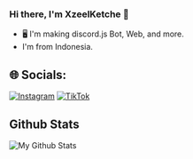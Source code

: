 ### Hi there, I'm XzeelKetche 👋

- 🖥️ I'm making discord.js Bot, Web, and more.
- I'm from Indonesia.

## 🌐 Socials:
[![Instagram](https://img.shields.io/badge/Instagram-%23E4405F.svg?logo=Instagram&logoColor=white)](https://instagram.com/xzeelketche.id) [![TikTok](https://img.shields.io/badge/TikTok-%23000000.svg?logo=TikTok&logoColor=white)](https://tiktok.com/@me.raihanz)

## Github Stats
![My Github Stats](https://github-readme-stats.vercel.app/api?username=Xzeel&show_icons=true&theme=algolia)
